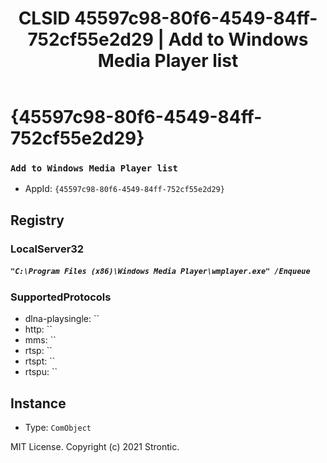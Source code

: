 ﻿---
title: "CLSID 45597c98-80f6-4549-84ff-752cf55e2d29 | Add to Windows Media Player list"
excerpt: What is COM-Object CLSID 45597c98-80f6-4549-84ff-752cf55e2d29?
---

# {45597c98-80f6-4549-84ff-752cf55e2d29}

### `Add to Windows Media Player list`
* AppId: `{45597c98-80f6-4549-84ff-752cf55e2d29}`

## Registry


### LocalServer32

##### `"C:\Program Files (x86)\Windows Media Player\wmplayer.exe" /Enqueue`

### SupportedProtocols

* dlna-playsingle: ``
* http: ``
* mms: ``
* rtsp: ``
* rtspt: ``
* rtspu: ``

## Instance

* Type: `ComObject`

MIT License. Copyright (c) 2021 Strontic.


